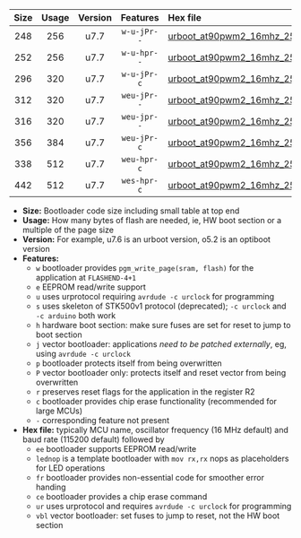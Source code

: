 |Size|Usage|Version|Features|Hex file|
|:-:|:-:|:-:|:-:|:--|
|248|256|u7.7|`w-u-jPr--`|[urboot_at90pwm2_16mhz_250000bps_lednop_ur_vbl.hex](https://raw.githubusercontent.com/stefanrueger/urboot.hex/main/mcus/at90pwm2/fcpu_16mhz/250000_bps/urboot_at90pwm2_16mhz_250000bps_lednop_ur_vbl.hex)|
|252|256|u7.7|`w-u-hpr--`|[urboot_at90pwm2_16mhz_250000bps_lednop_fr_ur.hex](https://raw.githubusercontent.com/stefanrueger/urboot.hex/main/mcus/at90pwm2/fcpu_16mhz/250000_bps/urboot_at90pwm2_16mhz_250000bps_lednop_fr_ur.hex)|
|296|320|u7.7|`w-u-jPr-c`|[urboot_at90pwm2_16mhz_250000bps_lednop_fr_ce_ur_vbl.hex](https://raw.githubusercontent.com/stefanrueger/urboot.hex/main/mcus/at90pwm2/fcpu_16mhz/250000_bps/urboot_at90pwm2_16mhz_250000bps_lednop_fr_ce_ur_vbl.hex)|
|312|320|u7.7|`weu-jPr--`|[urboot_at90pwm2_16mhz_250000bps_ee_lednop_ur_vbl.hex](https://raw.githubusercontent.com/stefanrueger/urboot.hex/main/mcus/at90pwm2/fcpu_16mhz/250000_bps/urboot_at90pwm2_16mhz_250000bps_ee_lednop_ur_vbl.hex)|
|316|320|u7.7|`weu-jpr--`|[urboot_at90pwm2_16mhz_250000bps_ee_lednop_fr_ur_vbl.hex](https://raw.githubusercontent.com/stefanrueger/urboot.hex/main/mcus/at90pwm2/fcpu_16mhz/250000_bps/urboot_at90pwm2_16mhz_250000bps_ee_lednop_fr_ur_vbl.hex)|
|356|384|u7.7|`weu-jPr-c`|[urboot_at90pwm2_16mhz_250000bps_ee_lednop_fr_ce_ur_vbl.hex](https://raw.githubusercontent.com/stefanrueger/urboot.hex/main/mcus/at90pwm2/fcpu_16mhz/250000_bps/urboot_at90pwm2_16mhz_250000bps_ee_lednop_fr_ce_ur_vbl.hex)|
|338|512|u7.7|`weu-hpr-c`|[urboot_at90pwm2_16mhz_250000bps_ee_lednop_fr_ce_ur.hex](https://raw.githubusercontent.com/stefanrueger/urboot.hex/main/mcus/at90pwm2/fcpu_16mhz/250000_bps/urboot_at90pwm2_16mhz_250000bps_ee_lednop_fr_ce_ur.hex)|
|442|512|u7.7|`wes-hpr-c`|[urboot_at90pwm2_16mhz_250000bps_ee_lednop_fr_ce.hex](https://raw.githubusercontent.com/stefanrueger/urboot.hex/main/mcus/at90pwm2/fcpu_16mhz/250000_bps/urboot_at90pwm2_16mhz_250000bps_ee_lednop_fr_ce.hex)|

- **Size:** Bootloader code size including small table at top end
- **Usage:** How many bytes of flash are needed, ie, HW boot section or a multiple of the page size
- **Version:** For example, u7.6 is an urboot version, o5.2 is an optiboot version
- **Features:**
  + `w` bootloader provides `pgm_write_page(sram, flash)` for the application at `FLASHEND-4+1`
  + `e` EEPROM read/write support
  + `u` uses urprotocol requiring `avrdude -c urclock` for programming
  + `s` uses skeleton of STK500v1 protocol (deprecated); `-c urclock` and `-c arduino` both work
  + `h` hardware boot section: make sure fuses are set for reset to jump to boot section
  + `j` vector bootloader: applications *need to be patched externally*, eg, using `avrdude -c urclock`
  + `p` bootloader protects itself from being overwritten
  + `P` vector bootloader only: protects itself and reset vector from being overwritten
  + `r` preserves reset flags for the application in the register R2
  + `c` bootloader provides chip erase functionality (recommended for large MCUs)
  + `-` corresponding feature not present
- **Hex file:** typically MCU name, oscillator frequency (16 MHz default) and baud rate (115200 default) followed by
  + `ee` bootloader supports EEPROM read/write
  + `lednop` is a template bootloader with `mov rx,rx` nops as placeholders for LED operations
  + `fr` bootloader provides non-essential code for smoother error handing
  + `ce` bootloader provides a chip erase command
  + `ur` uses urprotocol and requires `avrdude -c urclock` for programming
  + `vbl` vector bootloader: set fuses to jump to reset, not the HW boot section
